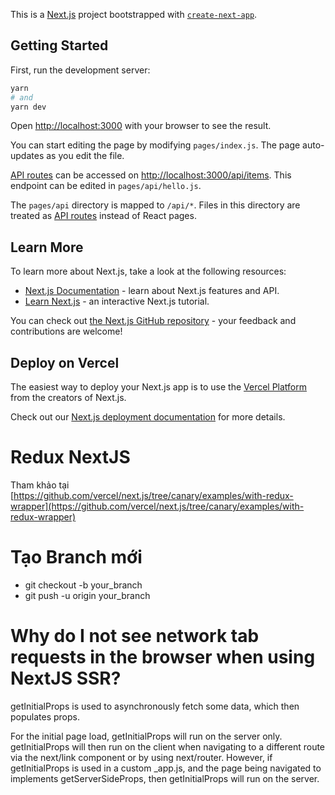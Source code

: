This is a [Next.js](https://nextjs.org/) project bootstrapped with [`create-next-app`](https://github.com/vercel/next.js/tree/canary/packages/create-next-app).

## Getting Started

First, run the development server:

```bash
yarn
# and
yarn dev
```

Open [http://localhost:3000](http://localhost:3000) with your browser to see the result.

You can start editing the page by modifying `pages/index.js`. The page auto-updates as you edit the file.

[API routes](https://nextjs.org/docs/api-routes/introduction) can be accessed on [http://localhost:3000/api/items](http://localhost:3000/api/items). This endpoint can be edited in `pages/api/hello.js`.

The `pages/api` directory is mapped to `/api/*`. Files in this directory are treated as [API routes](https://nextjs.org/docs/api-routes/introduction) instead of React pages.

## Learn More

To learn more about Next.js, take a look at the following resources:

- [Next.js Documentation](https://nextjs.org/docs) - learn about Next.js features and API.
- [Learn Next.js](https://nextjs.org/learn) - an interactive Next.js tutorial.

You can check out [the Next.js GitHub repository](https://github.com/vercel/next.js/) - your feedback and contributions are welcome!

## Deploy on Vercel

The easiest way to deploy your Next.js app is to use the [Vercel Platform](https://vercel.com/new?utm_medium=default-template&filter=next.js&utm_source=create-next-app&utm_campaign=create-next-app-readme) from the creators of Next.js.

Check out our [Next.js deployment documentation](https://nextjs.org/docs/deployment) for more details.

# Redux NextJS

Tham khảo tại [https://github.com/vercel/next.js/tree/canary/examples/with-redux-wrapper](https://github.com/vercel/next.js/tree/canary/examples/with-redux-wrapper)

# Tạo Branch mới

- git checkout -b your_branch
- git push -u origin your_branch

# Why do I not see network tab requests in the browser when using NextJS SSR?

getInitialProps is used to asynchronously fetch some data, which then populates props.

For the initial page load, getInitialProps will run on the server only. getInitialProps will then run on the client when navigating to a different route via the next/link component or by using next/router. However, if getInitialProps is used in a custom _app.js, and the page being navigated to implements getServerSideProps, then getInitialProps will run on the server.
